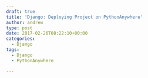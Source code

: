 ```yaml
---
draft: true
title: 'Django: Deploying Project on PythonAnywhere'
author: andrew
type: post
date: 2017-02-26T08:22:10+00:00
categories:
  - Django
tags:
  - Django
  - PythonAnywhere

---
```

